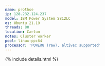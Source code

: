 ```yaml
---
name: prothoe
ip: 128.232.124.237
model: IBM Power System S812LC
os: Ubuntu 21.10
threads: 80
location: Caelum
notes: Cluster worker
pool: linux-ppc64
processor: 'POWER8 (raw), altivec supported'
---
```

{% include details.html %} 

